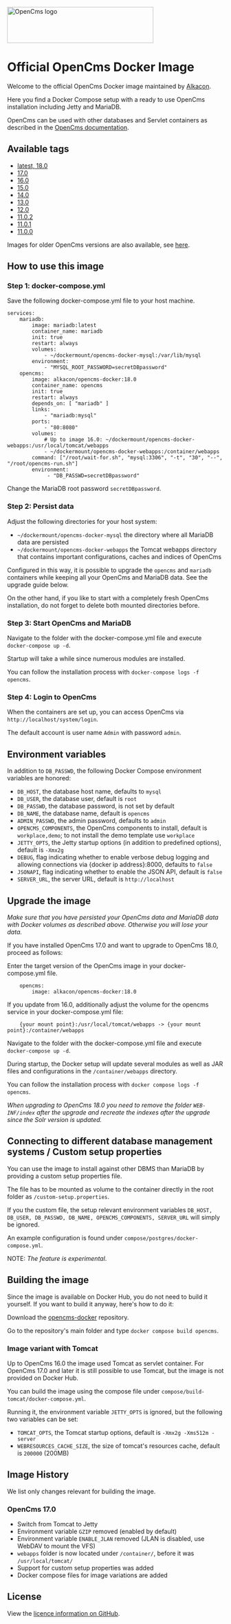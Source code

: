 <p>
  <a href="http://opencms.org/" alt="OpenCms">
    <img src="https://www.alkacon.com/export/shared/web/logos/opencms-logo.svg" alt="OpenCms logo" width="340" height="84">
  </a>
</p>

# Official OpenCms Docker Image

Welcome to the official OpenCms Docker image maintained by [Alkacon](https://github.com/alkacon/).

Here you find a Docker Compose setup with a ready to use OpenCms installation including Jetty and MariaDB.

OpenCms can be used with other databases and Servlet containers as described in the [OpenCms documentation](https://documentation.opencms.org).

## Available tags

* [latest, 18.0](https://github.com/alkacon/opencms-docker/blob/18.0/image/Dockerfile)
* [17.0](https://github.com/alkacon/opencms-docker/blob/17.0/image/Dockerfile)
* [16.0](https://github.com/alkacon/opencms-docker/blob/16.0/image/Dockerfile)
* [15.0](https://github.com/alkacon/opencms-docker/blob/15.0/image/Dockerfile)
* [14.0](https://github.com/alkacon/opencms-docker/blob/14.0/image/Dockerfile)
* [13.0](https://github.com/alkacon/opencms-docker/blob/13.0/image/Dockerfile)
* [12.0](https://github.com/alkacon/opencms-docker/blob/12.0/image/Dockerfile)
* [11.0.2](https://github.com/alkacon/opencms-docker/blob/11.0.2/image/Dockerfile)
* [11.0.1](https://github.com/alkacon/opencms-docker/blob/11.0.1/image/Dockerfile)
* [11.0.0](https://github.com/alkacon/opencms-docker/blob/11.0.0/image/Dockerfile)

Images for older OpenCms versions are also available, see [here](https://github.com/alkacon/opencms-docker/blob/pre_11_images/README.md).

## How to use this image

### Step 1: docker-compose.yml

Save the following docker-compose.yml file to your host machine.

```
services:
    mariadb:
        image: mariadb:latest
        container_name: mariadb
        init: true
        restart: always
        volumes:
            - ~/dockermount/opencms-docker-mysql:/var/lib/mysql
        environment:
            - "MYSQL_ROOT_PASSWORD=secretDBpassword"
    opencms:
        image: alkacon/opencms-docker:18.0
        container_name: opencms
        init: true
        restart: always
        depends_on: [ "mariadb" ]
        links:
            - "mariadb:mysql"
        ports:
            - "80:8080"
        volumes:
            # Up to image 16.0: ~/dockermount/opencms-docker-webapps:/usr/local/tomcat/webapps
            - ~/dockermount/opencms-docker-webapps:/container/webapps
        command: ["/root/wait-for.sh", "mysql:3306", "-t", "30", "--", "/root/opencms-run.sh"]
        environment:
             - "DB_PASSWD=secretDBpassword"
```

Change the MariaDB root password `secretDBpassword`.

### Step 2: Persist data

Adjust the following directories for your host system:

* `~/dockermount/opencms-docker-mysql` the directory where all MariaDB data are persisted
* `~/dockermount/opencms-docker-webapps` the Tomcat webapps directory that contains important configurations, caches and indices of OpenCms

Configured in this way, it is possible to upgrade the `opencms` and `mariadb` containers while keeping all your OpenCms and MariaDB data. See the upgrade guide below.

On the other hand, if you like to start with a completely fresh OpenCms installation, do not forget to delete both mounted directories before.

### Step 3: Start OpenCms and MariaDB

Navigate to the folder with the docker-compose.yml file and execute `docker-compose up -d`.

Startup will take a while since numerous modules are installed.

You can follow the installation process with `docker-compose logs -f opencms`.

### Step 4: Login to OpenCms

When the containers are set up, you can access OpenCms via `http://localhost/system/login`.

The default account is user name `Admin` with password `admin`.

## Environment variables

In addition to `DB_PASSWD`, the following Docker Compose environment variables are honored:

* `DB_HOST`, the database host name, defaults to `mysql`
* `DB_USER`, the database user, default is `root`
* `DB_PASSWD`, the database password, is not set by default
* `DB_NAME`, the database name, default is `opencms`
* `ADMIN_PASSWD`, the admin password, defaults to `admin`
* `OPENCMS_COMPONENTS`, the OpenCms components to install, default is `workplace,demo`; to not install the demo template use `workplace`
* `JETTY_OPTS`, the Jetty startup options (in addition to predefined options), default is `-Xmx2g`
* `DEBUG`, flag indicating whether to enable verbose debug logging and allowing connections via {docker ip address}:8000, defaults to `false`
* `JSONAPI`, flag indicating whether to enable the JSON API, default is `false`
* `SERVER_URL`, the server URL, default is `http://localhost`

## Upgrade the image

*Make sure that you have persisted your OpenCms data and MariaDB data with Docker volumes as described above. Otherwise you will lose your data.*

If you have installed OpenCms 17.0 and want to upgrade to OpenCms 18.0, proceed as follows:

Enter the target version of the OpenCms image in your docker-compose.yml file.

```
    opencms:
        image: alkacon/opencms-docker:18.0
```

If you update from 16.0, additionally adjust the volume for the opencms service in your docker-compose.yml file:

```
    {your mount point}:/usr/local/tomcat/webapps -> {your mount point}:/container/webapps
```

Navigate to the folder with the docker-compose.yml file and execute `docker-compose up -d`.

During startup, the Docker setup will update several modules as well as JAR files and configurations in the `/container/webapps` directory.

You can follow the installation process with `docker compose logs -f opencms`.

*When upgrading to OpenCms 18.0 you need to remove the folder `WEB-INF/index` after the upgrade and recreate the indexes after the upgrade since the Solr version is updated.*

## Connecting to different database management systems / Custom setup properties

You can use the image to install against other DBMS than MariaDB by providing a custom setup properties file.

The file has to be mounted as volume to the container directly in the root folder as `/custom-setup.properties`.

If you the custom file, the setup relevant environment variables `DB_HOST, DB_USER, DB_PASSWD, DB_NAME, OPENCMS_COMPONENTS, SERVER_URL` will simply be ignored.

An example configuration is found under `compose/postgres/docker-compose.yml`.

NOTE: *The feature is experimental*.

## Building the image

Since the image is available on Docker Hub, you do not need to build it yourself. If you want to build it anyway, here's how to do it:

Download the [opencms-docker](https://github.com/alkacon/opencms-docker) repository.

Go to the repository's main folder and type `docker compose build opencms`.

### Image variant with Tomcat

Up to OpenCms 16.0 the image used Tomcat as servlet container. For OpenCms 17.0 and later it is still possible to use Tomcat,
but the image is not provided on Docker Hub.

You can build the image using the compose file under `compose/build-tomcat/docker-compose.yml`.

Running it, the environment variable `JETTY_OPTS` is ignored, but the following two variables can be set:

* `TOMCAT_OPTS`, the Tomcat startup options, default is `-Xmx2g -Xms512m -server`
* `WEBRESOURCES_CACHE_SIZE`, the size of tomcat's resources cache, default is `200000` (200MB)

## Image History

We list only changes relevant for building the image.

### OpenCms 17.0

* Switch from Tomcat to Jetty
* Environment variable `GZIP` removed (enabled by default)
* Environment variable `ENABLE_JLAN` removed (JLAN is disabled, use WebDAV to mount the VFS)
* `webapps` folder is now located under `/container/`, before it was `/usr/local/tomcat/`
* Support for custom setup properties was added
* Docker compose files for image variations are added


## License

View the [licence information on GitHub](https://github.com/alkacon/opencms-docker/blob/master/LICENSE).
